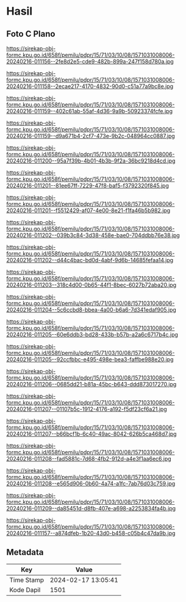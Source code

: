 # Hasil

## Foto C Plano

https://sirekap-obj-formc.kpu.go.id/658f/pemilu/pdpr/15/71/03/10/08/1571031008006-20240216-011156--2fe8d2e5-cde9-482b-899a-247f158d780a.jpg

https://sirekap-obj-formc.kpu.go.id/658f/pemilu/pdpr/15/71/03/10/08/1571031008006-20240216-011158--2ecae217-4170-4832-90d0-c51a77a9bc8e.jpg

https://sirekap-obj-formc.kpu.go.id/658f/pemilu/pdpr/15/71/03/10/08/1571031008006-20240216-011159--402c61ab-55af-4d36-9a9b-50923374fcfe.jpg

https://sirekap-obj-formc.kpu.go.id/658f/pemilu/pdpr/15/71/03/10/08/1571031008006-20240216-011159--d9a671b4-2cf7-473e-9b2c-048964cc0887.jpg

https://sirekap-obj-formc.kpu.go.id/658f/pemilu/pdpr/15/71/03/10/08/1571031008006-20240216-011200--95a7f39b-4b01-4b3b-9f2a-36bc9218d4cd.jpg

https://sirekap-obj-formc.kpu.go.id/658f/pemilu/pdpr/15/71/03/10/08/1571031008006-20240216-011201--81ee67ff-7229-47f8-baf5-f3792320f845.jpg

https://sirekap-obj-formc.kpu.go.id/658f/pemilu/pdpr/15/71/03/10/08/1571031008006-20240216-011201--f5512429-af07-4e00-8e21-f1fa46b5b982.jpg

https://sirekap-obj-formc.kpu.go.id/658f/pemilu/pdpr/15/71/03/10/08/1571031008006-20240216-011202--039b3c84-3d38-458e-bae0-704ddbb76e38.jpg

https://sirekap-obj-formc.kpu.go.id/658f/pemilu/pdpr/15/71/03/10/08/1571031008006-20240216-011202--d44c4bac-bd0d-4abf-9d6b-14685fefaa14.jpg

https://sirekap-obj-formc.kpu.go.id/658f/pemilu/pdpr/15/71/03/10/08/1571031008006-20240216-011203--318c4d00-0b65-44f1-8bec-6027b72aba20.jpg

https://sirekap-obj-formc.kpu.go.id/658f/pemilu/pdpr/15/71/03/10/08/1571031008006-20240216-011204--5c6ccbd8-bbea-4a00-b6a6-7d341edaf905.jpg

https://sirekap-obj-formc.kpu.go.id/658f/pemilu/pdpr/15/71/03/10/08/1571031008006-20240216-011205--60e6ddb3-bd28-433b-b57b-a2a6c6717b4c.jpg

https://sirekap-obj-formc.kpu.go.id/658f/pemilu/pdpr/15/71/03/10/08/1571031008006-20240216-011205--92ccfbbc-e495-498e-bea3-faffbe988e20.jpg

https://sirekap-obj-formc.kpu.go.id/658f/pemilu/pdpr/15/71/03/10/08/1571031008006-20240216-011206--0685dd21-b81a-45bc-b643-ddd873017270.jpg

https://sirekap-obj-formc.kpu.go.id/658f/pemilu/pdpr/15/71/03/10/08/1571031008006-20240216-011207--01107b5c-1912-4176-a192-f5df23cf6a21.jpg

https://sirekap-obj-formc.kpu.go.id/658f/pemilu/pdpr/15/71/03/10/08/1571031008006-20240216-011207--b66bcf1b-6c40-49ac-8042-626b5ca468d7.jpg

https://sirekap-obj-formc.kpu.go.id/658f/pemilu/pdpr/15/71/03/10/08/1571031008006-20240216-011208--fad5881c-7d68-4fb2-912d-a4e3f1aa6ec6.jpg

https://sirekap-obj-formc.kpu.go.id/658f/pemilu/pdpr/15/71/03/10/08/1571031008006-20240216-011208--e565d906-0b60-4a74-a1fc-7ab76d03c759.jpg

https://sirekap-obj-formc.kpu.go.id/658f/pemilu/pdpr/15/71/03/10/08/1571031008006-20240216-011209--da85451d-d8fb-407e-a698-a2253834fa4b.jpg

https://sirekap-obj-formc.kpu.go.id/658f/pemilu/pdpr/15/71/03/10/08/1571031008006-20240216-011157--a874dfeb-1b20-43d0-b458-c05b4c47da9b.jpg


## Metadata

| Key        | Value               |
| ---------- | ------------------- |
| Time Stamp | 2024-02-17 13:05:41 |
| Kode Dapil | 1501                |



